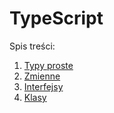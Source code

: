 # TypeScript

Spis treści:
1. [Typy proste](Typy-proste.md)
2. [Zmienne](Zmienne.md)
3. [Interfejsy](Interfejsy.md)
4. [Klasy](./Klasy.md)
